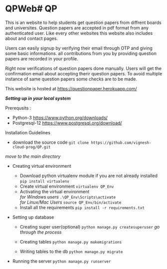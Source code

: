 # QPWeb# QP

This is an website to help students get question papers from diffrent boards and universites. Question papers are accepted in pdf format from any authenticated user. Like every other websites this website also includes about and contact pages.

Users can easily signup by verifying their email through OTP and giving some basic informations. all contributions from you by providing question papers are recorded in your profile.

Right now verifications of question papers done manually. Users will get the confirmation email about accepting therir question papers. To avoid multiple instance of same question papers some checks are to be made.

This website is hosted at https://questionpaper.herokuapp.com/

__*Setting up in your local system*__

Prerequsits :
* Python-3 https://www.python.org/downloads/
* Postgresql-12 https://www.postgresql.org/download/

Installation Guidelines
* download the source code
` git clone https://github.com/vignesh-cloud-prog/QP.git `

_move to the main directory_

* Creating virtual environment
  * Download python virtualenv module if you are not already installed
  ```pip install virtualenv```
  * Create virtual environment
  ```virtualenv QP_Env```
  * Activating the virtual environment<br>
  _for Windows users_
  `.\QP_Env\Scripts\activate`\
  _for Linux/Mac Users_
  `source QP_Env/bin/activate`
  * Install all the requirements 
  ```pip install -r requirements.txt```
 
  
* Setting up database
  * Creating super user(optional)
  ```python manage.py createsuperuser```
  _go through the process_
  
  * Creating tables
  ```python manage.py makemigrations```
  
  * Writing tables to the db
  ```python manage.py migrate```
  
* Running the server
```python manage.py runserver```

